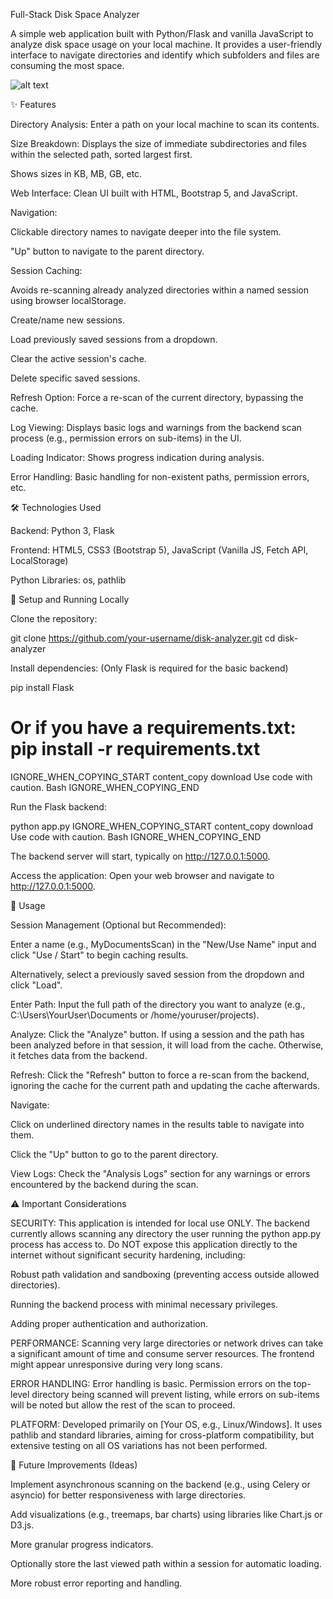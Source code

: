 Full-Stack Disk Space Analyzer

A simple web application built with Python/Flask and vanilla JavaScript to analyze disk space usage on your local machine. It provides a user-friendly interface to navigate directories and identify which subfolders and files are consuming the most space.

![alt text](https://via.placeholder.com/600x400.png?text=App+Screenshot+Here)

<!-- Replace the placeholder URL above with an actual screenshot of your running application! -->

✨ Features

Directory Analysis: Enter a path on your local machine to scan its contents.

Size Breakdown: Displays the size of immediate subdirectories and files within the selected path, sorted largest first.

Shows sizes in KB, MB, GB, etc.

Web Interface: Clean UI built with HTML, Bootstrap 5, and JavaScript.

Navigation:

Clickable directory names to navigate deeper into the file system.

"Up" button to navigate to the parent directory.

Session Caching:

Avoids re-scanning already analyzed directories within a named session using browser localStorage.

Create/name new sessions.

Load previously saved sessions from a dropdown.

Clear the active session's cache.

Delete specific saved sessions.

Refresh Option: Force a re-scan of the current directory, bypassing the cache.

Log Viewing: Displays basic logs and warnings from the backend scan process (e.g., permission errors on sub-items) in the UI.

Loading Indicator: Shows progress indication during analysis.

Error Handling: Basic handling for non-existent paths, permission errors, etc.

🛠️ Technologies Used

Backend: Python 3, Flask

Frontend: HTML5, CSS3 (Bootstrap 5), JavaScript (Vanilla JS, Fetch API, LocalStorage)

Python Libraries: os, pathlib

🚀 Setup and Running Locally

Clone the repository:

git clone https://github.com/your-username/disk-analyzer.git
cd disk-analyzer


Install dependencies: (Only Flask is required for the basic backend)

pip install Flask
# Or if you have a requirements.txt: pip install -r requirements.txt
IGNORE_WHEN_COPYING_START
content_copy
download
Use code with caution.
Bash
IGNORE_WHEN_COPYING_END

Run the Flask backend:

python app.py
IGNORE_WHEN_COPYING_START
content_copy
download
Use code with caution.
Bash
IGNORE_WHEN_COPYING_END

The backend server will start, typically on http://127.0.0.1:5000.

Access the application:
Open your web browser and navigate to http://127.0.0.1:5000.

📖 Usage

Session Management (Optional but Recommended):

Enter a name (e.g., MyDocumentsScan) in the "New/Use Name" input and click "Use / Start" to begin caching results.

Alternatively, select a previously saved session from the dropdown and click "Load".

Enter Path: Input the full path of the directory you want to analyze (e.g., C:\Users\YourUser\Documents or /home/youruser/projects).

Analyze: Click the "Analyze" button. If using a session and the path has been analyzed before in that session, it will load from the cache. Otherwise, it fetches data from the backend.

Refresh: Click the "Refresh" button to force a re-scan from the backend, ignoring the cache for the current path and updating the cache afterwards.

Navigate:

Click on underlined directory names in the results table to navigate into them.

Click the "Up" button to go to the parent directory.

View Logs: Check the "Analysis Logs" section for any warnings or errors encountered by the backend during the scan.

⚠️ Important Considerations

SECURITY: This application is intended for local use ONLY. The backend currently allows scanning any directory the user running the python app.py process has access to. Do NOT expose this application directly to the internet without significant security hardening, including:

Robust path validation and sandboxing (preventing access outside allowed directories).

Running the backend process with minimal necessary privileges.

Adding proper authentication and authorization.

PERFORMANCE: Scanning very large directories or network drives can take a significant amount of time and consume server resources. The frontend might appear unresponsive during very long scans.

ERROR HANDLING: Error handling is basic. Permission errors on the top-level directory being scanned will prevent listing, while errors on sub-items will be noted but allow the rest of the scan to proceed.

PLATFORM: Developed primarily on [Your OS, e.g., Linux/Windows]. It uses pathlib and standard libraries, aiming for cross-platform compatibility, but extensive testing on all OS variations has not been performed.

🌱 Future Improvements (Ideas)

Implement asynchronous scanning on the backend (e.g., using Celery or asyncio) for better responsiveness with large directories.

Add visualizations (e.g., treemaps, bar charts) using libraries like Chart.js or D3.js.

More granular progress indicators.

Optionally store the last viewed path within a session for automatic loading.

More robust error reporting and handling.
